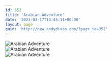 ```yaml
---
id: 352
title: 'Arabian Adventure'
date: '2023-03-17T13:45:11+00:00'
layout: page
guid: 'http://new.andydixon.com/?page_id=352'
---
```


![Arabian Adventure](https://i0.wp.com/assets.g8x2.ldn.idrivee2-23.com/posters/Arabian%20Adventure%2001.jpg?w=1200&ssl=1 "Arabian Adventure")  
![Arabian Adventure](https://i0.wp.com/assets.g8x2.ldn.idrivee2-23.com/posters/Arabian%20Adventure%2002.jpg?w=1200&ssl=1 "Arabian Adventure")  
![Arabian Adventure](https://i0.wp.com/assets.g8x2.ldn.idrivee2-23.com/posters/Arabian%20Adventure%2003.jpg?w=1200&ssl=1 "Arabian Adventure")